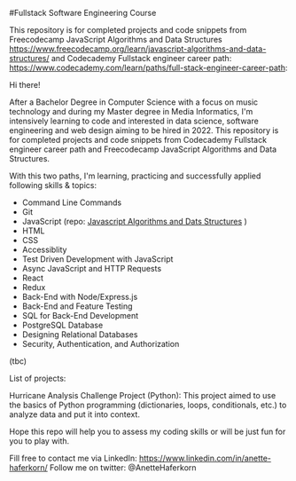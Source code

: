 #Fullstack Software Engineering Course


This repository is for completed projects and code snippets from Freecodecamp JavaScript Algorithms and Data Structures https://www.freecodecamp.org/learn/javascript-algorithms-and-data-structures/ and Codecademy Fullstack engineer career path:  https://www.codecademy.com/learn/paths/full-stack-engineer-career-path:

Hi there!

After a Bachelor Degree in Computer Science with a focus on music technology and during my Master degree in Media Informatics, I'm intensively learning to code and interested in data science, software engineering and web design aiming to be hired in 2022. This repository is for completed projects and code snippets from Codecademy Fullstack engineer career path and Freecodecamp JavaScript Algorithms and Data Structures. 

With this two paths, I'm learning, practicing and successfully applied following skills & topics:

- Command Line Commands
- Git
- JavaScript (repo: [Javascript Algorithms and Dats Structures](https://github.com/Haferkorn/Fullstack_Software_Course/tree/main/Javascript_Algo_Data) )
- HTML
- CSS
- Accessiblity
- Test Driven Development with JavaScript
- Async JavaScript and HTTP Requests
- React
- Redux
- Back-End with Node/Express.js
- Back-End and Feature Testing
- SQL for Back-End Development
- PostgreSQL Database
- Designing Relational Databases
- Security, Authentication, and Authorization

(tbc)

List of projects:

Hurricane Analysis Challenge Project (Python): This project aimed to use the basics of Python programming (dictionaries, loops, conditionals, etc.) to analyze data and put it into context.



Hope this repo will help you to assess my coding skills or will be just fun for you to play with.

Fill free to contact me via LinkedIn: https://www.linkedin.com/in/anette-haferkorn/ Follow me on twitter: @AnetteHaferkorn
